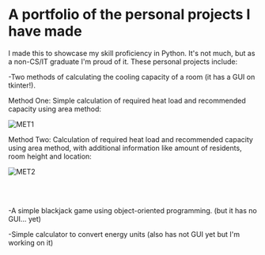 # A portfolio of the personal projects I have made
<p>I made this to showcase my skill proficiency in Python. It's not much, but as a non-CS/IT graduate I'm proud of it. These personal projects include:</p>
  
  -Two methods of calculating the cooling capacity of a room (it has a GUI on tkinter!).<br>

  Method One: Simple calculation of required heat load and recommended capacity using area method:<br>
  
  ![MET1](https://github.com/alvin-francis/Portfolio/assets/104663627/9a734da3-3e6d-4f91-9b59-67714d83fd15)


  Method Two: Calculation of required heat load and recommended capacity using area method, with additional information like amount of residents, room height and location:<br>

  ![MET2](https://github.com/alvin-francis/Portfolio/assets/104663627/49205fcc-a4bd-4d04-897d-44a8c46e0f84)


  <br>
  <br>
  
  -A simple blackjack game using object-oriented programming. (but it has no GUI... yet) <br>

  -Simple calculator to convert energy units (also has not GUI yet but I'm working on it)<br>
